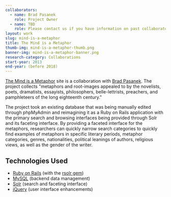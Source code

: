 ```yaml
---
collaborators: 
  - name: Brad Pasanek
    role: Project Owner
  - name: TBD
    role: Please contact us if you have information on past collaborators.
layout: work
slug: mind-is-a-metaphor
title: The Mind is a Metaphor
thumb-img: mind-is-a-metaphor-thumb.png
banner-img: mind-is-a-metaphor-banner.png
research-category: Collaborations
start-year: 2013
end-year: (before 2018)
---
```


[The Mind is a Metaphor](http://metaphors.lib.virginia.edu) site is a collaboration with [Brad Pasanek](http://www.engl.virginia.edu/faculty/pasanek_brad.shtml). The project collects "metaphors and root-images appealed to by the novelists, poets, dramatists, essayists, philosophers, belle-lettrists, preachers, and pamphleteers of the long eighteenth century."

The project took an existing database that was being manually edited through phpMyAdmin and reimagining it as a Ruby on Rails application with the primary search and browsing interfaces being provided through Solr and its faceting interface. By providing a faceted interface for the metaphors, researchers can quickly narrow search categories to quickly find examples of metaphors in specific literary periods, metaphor categories, genres, nationalities, political leanings of authors, religious views, as well as the gender of the writer.

## Technologies Used

  * [Ruby on Rails](http://rubyonrails.org/) (with the [rsolr gem](http://github.com/mwmitchell/rsolr))
  * [MySQL](http://www.mysql.com/) (backend data management)
  * [Solr](http://lucene.apache.org/solr/) (search and faceting interface)
  * [jQuery](http://jquery.com/) (user interface enhancements)
